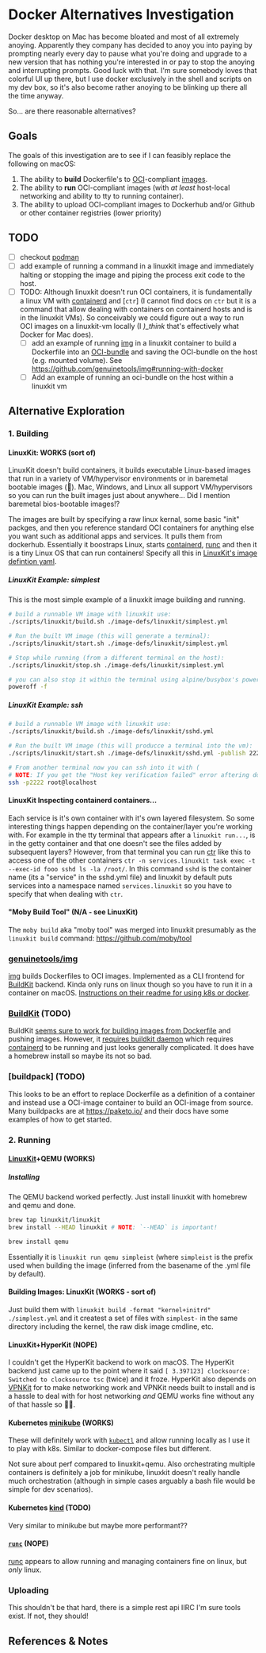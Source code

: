 # Docker Alternatives Investigation

Docker desktop on Mac has become bloated and most of all extremely anoying. Apparently they company has decided to anoy you into paying by prompting nearly every day to pause what you're doing and upgrade to a new version that has nothing you're interested in or pay to stop the anoying and interrupting prompts. Good luck with that. I'm sure somebody loves that colorful UI up there, but I use docker exclusively in the shell and scripts on my dev box, so it's also become rather anoying to be blinking up there all the time anyway.

So... are there reasonable alternatives?

## Goals

The goals of this investigation are to see if I can feasibly replace the following on macOS:

1. The ability to **build** Dockerfile's to [OCI][oci]-compliant [images][oci-bundle].
2. The ability to **run** OCI-compliant images (with _at least_ host-local networking and ability to tty to running container).
3. The ability to upload OCI-compliant images to Dockerhub and/or Github or other container registries (lower priority)

## TODO

- [ ] checkout [podman]
- [ ] add example of running a command in a linuxkit image and immediately halting or stopping the image and piping the process exit code to the host.
- [ ] TODO: Although linuxkit doesn't run OCI containers, it is fundamentally a linux VM with [containerd] and [`ctr`] (I cannot find docs on `ctr` but it is a command that allow dealing with containers on containerd hosts and is in the linuxkit VMs). So conceivably we could figure out a way to run OCI images on a linuxkit-vm locally (I _)\_think_ that's effectively what Docker for Mac does).
  - [ ] add an example of running [img] in a linuxkit container to build a Dockerfile into an [OCI-bundle] and saving the OCI-bundle on the host (e.g. mounted volume). See https://github.com/genuinetools/img#running-with-docker
  - [ ] Add an example of running an oci-bundle on the host within a linuxkit vm

## Alternative Exploration

### 1. Building

#### LinuxKit: WORKS (sort of)

LinuxKit doesn't build containers, it builds executable Linux-based images that run in a variety of VM/hypervisor environments or in baremetal bootable images (🤯). Mac, Windows, and Linux all support VM/hypervisors so you can run the built images just about anywhere... Did I mention baremetal bios-bootable images!?

The images are built by specifying a raw linux kernal, some basic "init" packges, and then you reference standard OCI containers for anything else you want such as additional apps and services. It pulls them from dockerhub. Essentially it boostraps Linux, starts [containerd], [runc] and then it is a tiny Linux OS that can run containers!
Specify all this in [LinuxKit's image defintion yaml][linuxkit-yaml].

##### LinuxKit Example: simplest

This is the most simple example of a linuxkit image building and running.

```sh
# build a runnable VM image with linuxkit use:
./scripts/linuxkit/build.sh ./image-defs/linuxkit/simplest.yml

# Run the built VM image (this will generate a terminal):
./scripts/linuxkit/start.sh ./image-defs/linuxkit/simplest.yml

# Stop while running (from a different terminal on the host):
./scripts/linuxkit/stop.sh ./image-defs/linuxkit/simplest.yml

# you can also stop it within the terminal using alpine/busybox's poweroff command
poweroff -f

```

##### LinuxKit Example: ssh

```sh
# build a runnable VM image with linuxkit use:
./scripts/linuxkit/build.sh ./image-defs/linuxkit/sshd.yml

# Run the built VM image (this will producce a terminal into the vm):
./scripts/linuxkit/start.sh ./image-defs/linuxkit/sshd.yml -publish 2222:22

# From another terminal now you can ssh into it with (
# NOTE: If you get the "Host key verification failed" error aftering doing this once, you might need to run `ssh-keygen -R [localhost]:2222` to remove the old entry from your known_hosts)
ssh -p2222 root@localhost
```

#### LinuxKit Inspecting containerd containers...

Each service is it's own container with it's own layered filesystem. So some interesting things happen depending on the container/layer you're working with. For example in the tty terminal that appears after a `linuxkit run...`, is in the getty container and that one doesn't see the files added by subsequent layers? However, from that terminal you can run [ctr] like this to access one of the other containers `ctr -n services.linuxkit task exec -t --exec-id fooo sshd ls -la /root/`. In this command `sshd` is the container name (its a "service" in the sshd.yml file) and linuxkit by default puts services into a namespace named `services.linuxkit` so you have to specify that when dealing with `ctr`.

#### "Moby Build Tool" (N/A - see LinuxKit)

The `moby build` aka "moby tool" was merged into linuxkit presumably as the `linuxkit build` command: https://github.com/moby/tool

### [genuinetools/img][img]

[img] builds Dockerfiles to OCI images. Implemented as a CLI frontend for [BuildKit] backend. Kinda only runs on linux though so you have to run it in a container on macOS. [Instructions on their readme for using k8s or docker](https://github.com/genuinetools/img#running-with-docker).

### [BuildKit] (TODO)

BuildKit [seems sure to work for building images from Dockerfile](https://github.com/moby/buildkit#exploring-dockerfiles) and pushing images. However, it [requires buildkit daemon](https://github.com/moby/buildkit#starting-the-buildkitd-daemon) which requires [containerd] to be running and just looks generally complicated. It does have a homebrew install so maybe its not so bad.

### [buildpack] (TODO)

This looks to be an effort to replace Dockerfile as a definition of a container and instead use a OCI-image container to build an OCI-image from source.
Many buildpacks are at https://paketo.io/ and their docs have some examples of how to get started.

### 2. Running

#### [LinuxKit][linuxkit]+QEMU (WORKS)

##### Installing

The QEMU backend worked perfectly. Just install linuxkit with homebrew and qemu and done.

```sh
brew tap linuxkit/linuxkit
brew install --HEAD linuxkit # NOTE: `--HEAD` is important!
```

```sh
brew install qemu
```

Essentially it is `linuxkit run qemu simpleist` (where `simpleist` is the prefix used when building the image (inferred from the basename of the .yml file by default).

#### Building Images: LinuxKit (WORKS - sort of)

Just build them with `linuxkit build -format "kernel+initrd" ./simplest.yml` and it createst a set of files with `simplest-` in the same directory including the kernel, the raw disk image cmdline, etc.

#### LinuxKit+HyperKit (NOPE)

I couldn't get the HyperKit backend to work on macOS. The HyperKit backend just came up to the point where it said `[ 3.397123] clocksource: Switched to clocksource tsc` (twice) and it froze.
HyperKit also depends on [VPNKit] for to make networking work and VPNKit needs built to install and is a hassle to deal with for host networking _and_ QEMU works fine without any of that hassle so 🤷‍♂️.

#### Kubernetes [minikube] (WORKS)

These will definitely work with [`kubectl`][kubectl] and allow running locally as I use it to play with k8s. Similar to docker-compose files but different.

Not sure about perf compared to linuxkit+qemu. Also orchestrating multiple containers is definitely a job for minikube, linuxkit doesn't really handle much orchestration (although in simple cases arguably a bash file would be simple for dev scenarios).

#### Kubernetes [kind] (TODO)

Very similar to minikube but maybe more performant??

#### [`runc`][runc] (NOPE)

[runc] appears to allow running and managing containers fine on linux, but _only_ linux.

### Uploading

This shouldn't be that hard, there is a simple rest api IIRC I'm sure tools exist. If not, they should!

## References & Notes

[oci]: https://opencontainers.org/
[oci-bundle]: https://github.com/opencontainers/runtime-spec/tree/v1.0.0-rc2
[runc]: https://github.com/opencontainers/runc
[linuxkit]: https://github.com/linuxkit/linuxkit/
[vpnkit]: https://github.com/moby/vpnkit
[linuxkit-yaml]: https://github.com/linuxkit/linuxkit/blob/master/docs/yaml.md
[containerd]: https://github.com/containerd/containerd
[runc]: https://github.com/opencontainers/runc
[kubectl]: https://kubernetes.io/docs/reference/kubectl/overview/
[minikube]: https://minikube.sigs.k8s.io/docs/
[kind]: https://kind.sigs.k8s.io/
[buildkit]: https://github.com/moby/buildkit#exploring-dockerfiles
[buildpacks]: https://buildpacks.io/docs/concepts/
[img]: https://github.com/genuinetools/img
[ctr]: https://github.com/containerd/containerd/blob/main/cmd/ctr/app/main.go#L61
[podman]: https://github.com/containers/podman
